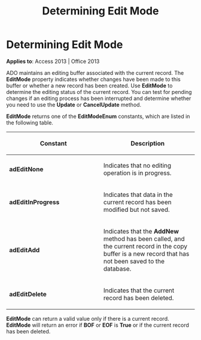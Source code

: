 ﻿---
title: Determining Edit Mode
TOCTitle: Determining Edit Mode
ms:assetid: 45e21fa7-94e8-3449-e062-09cbcf15cba8
ms:mtpsurl: https://msdn.microsoft.com/library/JJ249215(v=office.15)
ms:contentKeyID: 48544563
ms.date: 09/18/2015
mtps_version: v=office.15
---

# Determining Edit Mode


**Applies to**: Access 2013 | Office 2013

ADO maintains an editing buffer associated with the current record. The **EditMode** property indicates whether changes have been made to this buffer or whether a new record has been created. Use **EditMode** to determine the editing status of the current record. You can test for pending changes if an editing process has been interrupted and determine whether you need to use the **Update** or **CancelUpdate** method.

**EditMode** returns one of the **EditModeEnum** constants, which are listed in the following table.

<table>
<colgroup>
<col style="width: 50%" />
<col style="width: 50%" />
</colgroup>
<thead>
<tr class="header">
<th><p>Constant</p></th>
<th><p>Description</p></th>
</tr>
</thead>
<tbody>
<tr class="odd">
<td><p><strong>adEditNone</strong></p></td>
<td><p>Indicates that no editing operation is in progress.</p></td>
</tr>
<tr class="even">
<td><p><strong>adEditInProgress</strong></p></td>
<td><p>Indicates that data in the current record has been modified but not saved.</p></td>
</tr>
<tr class="odd">
<td><p><strong>adEditAdd</strong></p></td>
<td><p>Indicates that the <strong>AddNew</strong> method has been called, and the current record in the copy buffer is a new record that has not been saved to the database.</p></td>
</tr>
<tr class="even">
<td><p><strong>adEditDelete</strong></p></td>
<td><p>Indicates that the current record has been deleted.</p></td>
</tr>
</tbody>
</table>


**EditMode** can return a valid value only if there is a current record. **EditMode** will return an error if **BOF** or **EOF** is **True** or if the current record has been deleted.

